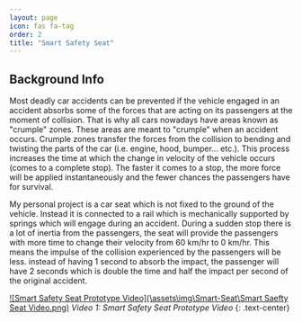 ```yaml
---
layout: page
icon: fas fa-tag
order: 2
title: "Smart Safety Seat"
---
```


## Background Info
Most deadly car accidents can be prevented if the vehicle engaged in an accident absorbs some of the forces that are acting on its passengers at the moment of collision. That is why all cars nowadays have areas known as "crumple" zones. These areas are meant to "crumple" when an accident occurs. Crumple zones transfer the forces from the collision to bending and twisting the parts of the car (i.e. engine, hood, bumper... etc.). This process increases the time at which the change in velocity of the vehicle occurs (comes to a complete stop). The faster it comes to a stop, the more force will be applied instantaneously and the fewer chances the passengers have for survival.

My personal project is a car seat which is not fixed to the ground of the vehicle. Instead it is connected to a rail which is mechanically supported by springs which will engage during an accident. During a sudden stop there is a lot of inertia from the passengers, the seat will provide the passengers with more time to change their velocity from 60 km/hr to 0 km/hr. This means the impulse of the collision experienced by the passengers will be less. instead of having 1 second to absorb the impact, the passenger will have 2 seconds which is double the time and half the impact per second of the original accident. 

<!---Below is the ATS Selection--->
[![Smart Safety Seat Prototype Video](\assets\img\Smart-Seat\Smart Saefty Seat Video.png)](https://youtu.be/tbnBGMlRg1M "Smart Safety Seat Prototype Video")
*Video 1: Smart Safety Seat Prototype Video* 
{: .text-center}